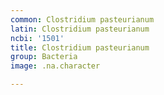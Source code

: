 ```yaml
---
common: Clostridium pasteurianum
latin: Clostridium pasteurianum
ncbi: '1501'
title: Clostridium pasteurianum
group: Bacteria
image: .na.character

---
```

